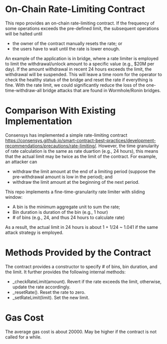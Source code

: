 # On-Chain Rate-Limiting Contract

This repo provides an on-chain rate-limiting contract.  If the frequency of some operations exceeds the pre-defined limit, the subsequent operations will be halted until
- the owner of the contract manually resets the rate; or
- the users have to wait until the rate is lower enough.

An example of the application is in bridge, where a rate limiter is employed to limit the withdrawal/unlock amount to a specific value (e.g., $20M per day).  If the amount withdrawal in recent 24 hours exceeds the limit, the withdrawal will be suspended.  This will leave a time room for the operator to check the healthy status of the bridge and reset the rate if everything is fine.  With the rate limit, we could significantly reduce the loss of the one-time-withdraw-all  bridge attacks that are found in Wormhole/Ronin bridges.

# Comparison With Existing Implementation
Consensys has implemented a simple rate-limiting contract https://consensys.github.io/smart-contract-best-practices/development-recommendations/precautions/rate-limiting/.  However, the time granularity of rate calculation is the same as rate duartion (e.g., 24 hours), this means that the actual limit may be twice as the limit of the contract.  For example, an attacker can
- withdraw the limit amount at the end of a limiting period (suppose the pre-withdrawal amount is low in the period); and
- withdraw the limit amount at the beginning of the next period.

This repo implements a fine-time-granularity rate limiter with sliding window:
- A bin is the minimum aggregate unit to sum the rate;
- Bin duration is duration of the bin (e.g., 1 hour)
- \# of bins (e.g., 24, and thus 24 hours to calculate rate)

As a result, the actual limit in 24 hours is about 1 + 1/24 ~ 1.041 if the same attack strategy is employed.

# Methods Provided by the Contract
The contract provides a constructor to specify # of bins, bin duration, and the limit.  It further provides the following internal methods:

- _checkRateLimit(amount).  Revert if the rate exceeds the limit, otherwise, update the rate accordingly.
- _resetRate().  Reset the rate to zero.
- _setRateLimit(limit).  Set the new limit.

# Gas Cost
The average gas cost is about 20000.  May be higher if the contract is not called for a while.
